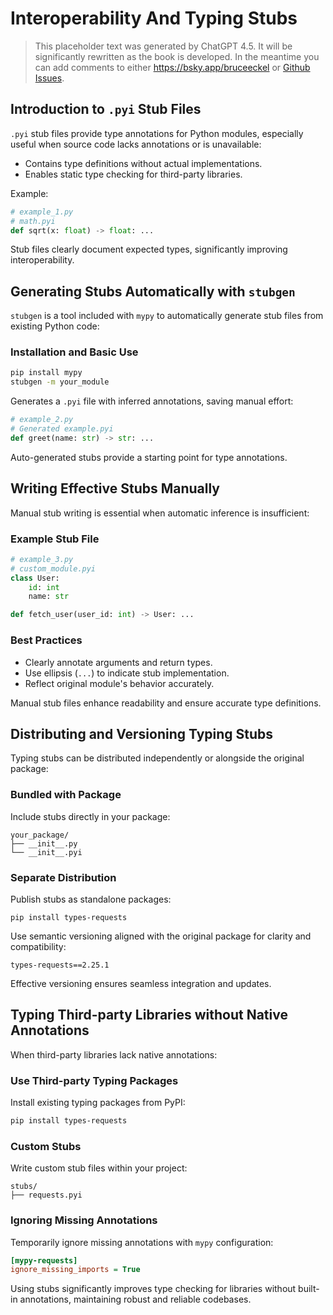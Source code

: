 # Interoperability And Typing Stubs

> This placeholder text was generated by ChatGPT 4.5.
> It will be significantly rewritten as the book is developed.
> In the meantime you can add comments to either <https://bsky.app/bruceeckel> or [Github Issues](https://github.com/ThinkingInTypes/ThinkingInTypes.github.io/issues).

## Introduction to `.pyi` Stub Files

`.pyi` stub files provide type annotations for Python modules, especially useful when source code lacks annotations or is unavailable:

- Contains type definitions without actual implementations.
- Enables static type checking for third-party libraries.

Example:

```python
# example_1.py
# math.pyi
def sqrt(x: float) -> float: ...
```

Stub files clearly document expected types, significantly improving interoperability.

## Generating Stubs Automatically with `stubgen`

`stubgen` is a tool included with `mypy` to automatically generate stub files from existing Python code:

### Installation and Basic Use

```bash
pip install mypy
stubgen -m your_module
```

Generates a `.pyi` file with inferred annotations, saving manual effort:

```python
# example_2.py
# Generated example.pyi
def greet(name: str) -> str: ...
```

Auto-generated stubs provide a starting point for type annotations.

## Writing Effective Stubs Manually

Manual stub writing is essential when automatic inference is insufficient:

### Example Stub File

```python
# example_3.py
# custom_module.pyi
class User:
    id: int
    name: str

def fetch_user(user_id: int) -> User: ...
```

### Best Practices

- Clearly annotate arguments and return types.
- Use ellipsis (`...`) to indicate stub implementation.
- Reflect original module's behavior accurately.

Manual stub files enhance readability and ensure accurate type definitions.

## Distributing and Versioning Typing Stubs

Typing stubs can be distributed independently or alongside the original package:

### Bundled with Package

Include stubs directly in your package:

```
your_package/
├── __init__.py
└── __init__.pyi
```

### Separate Distribution

Publish stubs as standalone packages:

```
pip install types-requests
```

Use semantic versioning aligned with the original package for clarity and compatibility:

```
types-requests==2.25.1
```

Effective versioning ensures seamless integration and updates.

## Typing Third-party Libraries without Native Annotations

When third-party libraries lack native annotations:

### Use Third-party Typing Packages

Install existing typing packages from PyPI:

```bash
pip install types-requests
```

### Custom Stubs

Write custom stub files within your project:

```
stubs/
├── requests.pyi
```

### Ignoring Missing Annotations

Temporarily ignore missing annotations with `mypy` configuration:

```ini
[mypy-requests]
ignore_missing_imports = True
```

Using stubs significantly improves type checking for libraries without built-in annotations, maintaining robust and reliable codebases.
